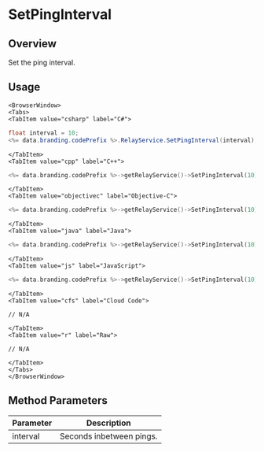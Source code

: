 # SetPingInterval
## Overview
Set the ping interval.

## Usage

```mdx-code-block
<BrowserWindow>
<Tabs>
<TabItem value="csharp" label="C#">
```

```csharp
float interval = 10;
<%= data.branding.codePrefix %>.RelayService.SetPingInterval(interval);
```

```mdx-code-block
</TabItem>
<TabItem value="cpp" label="C++">
```

```cpp
<%= data.branding.codePrefix %>->getRelayService()->SetPingInterval(10);
```

```mdx-code-block
</TabItem>
<TabItem value="objectivec" label="Objective-C">
```

```cpp
<%= data.branding.codePrefix %>->getRelayService()->SetPingInterval(10);
```

```mdx-code-block
</TabItem>
<TabItem value="java" label="Java">
```

```cpp
<%= data.branding.codePrefix %>->getRelayService()->SetPingInterval(10);
```

```mdx-code-block
</TabItem>
<TabItem value="js" label="JavaScript">
```

```cpp
<%= data.branding.codePrefix %>->getRelayService()->SetPingInterval(10);
```

```mdx-code-block
</TabItem>
<TabItem value="cfs" label="Cloud Code">
```

```cfscript
// N/A
```

```mdx-code-block
</TabItem>
<TabItem value="r" label="Raw">
```

```cfscript
// N/A
```

```mdx-code-block
</TabItem>
</Tabs>
</BrowserWindow>
```

## Method Parameters
Parameter | Description
--------- | -----------
interval | Seconds inbetween pings.


